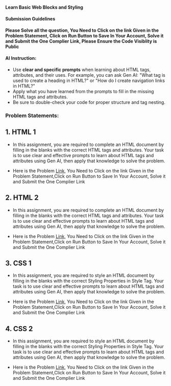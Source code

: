 #### Learn Basic Web Blocks and Styling

#### Submission Guidelines

**Please Solve all the question, You Need to Click on the link Given in the Problem Statement, Click on Run Button to Save In Your Account, Solve it and Submit the One Complier Link, Please Ensure the Code Visiblity is Public**

#### AI Instruction:

- Use **clear and specific prompts** when learning about HTML tags, attributes, and their uses. For example, you can ask Gen AI: "What tag is used to create a heading in HTML?" or "How do I create navigation links in HTML?"
- Apply what you have learned from the prompts to fill in the missing HTML tags and attributes.
- Be sure to double-check your code for proper structure and tag nesting.

### Problem Statements:

## 1. HTML 1

- In this assignment, you are required to complete an HTML document by filling in the blanks with the correct HTML tags and attributes. Your task is to use clear and effective prompts to learn about HTML tags and attributes using Gen AI, then apply that knowledge to solve the problem.

- Here is the Problem [Link](https://onecompiler.com/html/42rpna2wv), You Need to Click on the link Given in the Problem Statement,Click on Run Button to Save In Your Account, Solve it and Submit the One Complier Link

## 2. HTML 2

- In this assignment, you are required to complete an HTML document by filling in the blanks with the correct HTML tags and attributes. Your task is to use clear and effective prompts to learn about HTML tags and attributes using Gen AI, then apply that knowledge to solve the problem.

- Here is the Problem [Link](https://onecompiler.com/html/42rre3s5j), You Need to Click on the link Given in the Problem Statement,Click on Run Button to Save In Your Account, Solve it and Submit the One Complier Link

## 3. CSS 1

- In this assignment, you are required to style an HTML document by filling in the blanks with the correct Styling Properties in Style Tag. Your task is to use clear and effective prompts to learn about HTML tags and attributes using Gen AI, then apply that knowledge to solve the problem.

- Here is the Problem [Link](https://onecompiler.com/html/42rre3s5j), You Need to Click on the link Given in the Problem Statement,Click on Run Button to Save In Your Account, Solve it and Submit the One Complier Link

## 4. CSS 2

- In this assignment, you are required to style an HTML document by filling in the blanks with the correct Styling Properties in Style Tag. Your task is to use clear and effective prompts to learn about HTML tags and attributes using Gen AI, then apply that knowledge to solve the problem.

- Here is the Problem [Link](https://onecompiler.com/html/42rreqc2n), You Need to Click on the link Given in the Problem Statement,Click on Run Button to Save In Your Account, Solve it and Submit the One Complier Link

